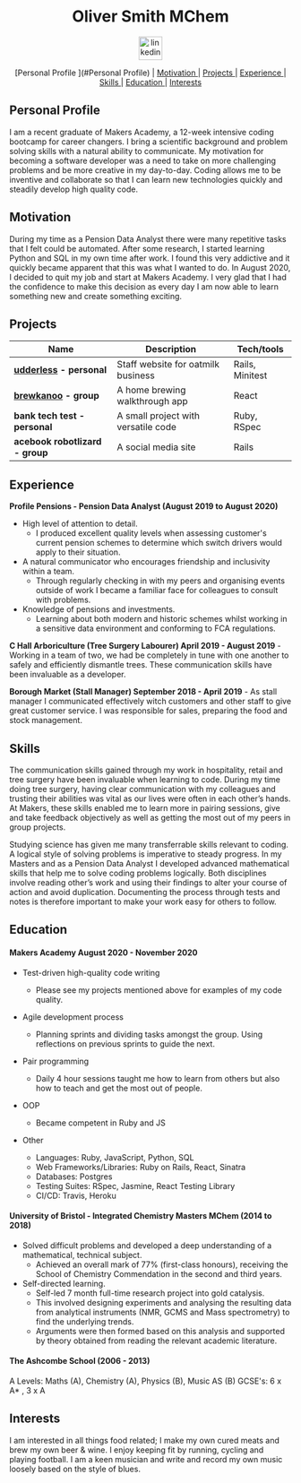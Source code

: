 <h1 align="center">Oliver Smith MChem</h1>
<p align="center">
<a href="https://www.linkedin.com/in/oliver-smith-635828164/">
<img src="https://www.iconfinder.com/data/icons/logotypes/32/square-linkedin-512.png" alt="linkedin" hspace="50" height="42" width="42"></a>

<div align="center">

[Personal Profile ](#Personal Profile) |
[Motivation ](#Motivation?) |
[Projects ](#projects) |
[Experience ](#experience) |
[Skills ](#skills) |
[Education ](#education) |
[Interests ](#interests)

</div>

## Personal Profile

I am a recent graduate of Makers Academy, a 12-week intensive coding bootcamp for career changers. I bring a scientific background and problem solving skills with a natural ability to communicate. My motivation for becoming a software developer was a need to take on more challenging problems and be more creative in my day-to-day. Coding allows me to be inventive and collaborate so that I can learn new technologies quickly and steadily develop high quality code. 

## Motivation

During my time as a Pension Data Analyst there were many repetitive tasks that I felt could be automated. After some research, I started learning Python and SQL in my own time after work. I found this very addictive and it quickly became apparent that this was what I wanted to do. In August 2020, I decided to quit my job and start at Makers Academy. I very glad that I had the confidence to make this decision as every day I am now able to learn something new and create something exciting.

## Projects

| Name                            | Description                        | Tech/tools        |
| ------------------------------- | ---------------------------------- | ----------------- |
| **[udderless](https://github.com/olliesmith3/udderless) - personal**        | Staff website for oatmilk business | Rails, Minitest   |
| **[brewkanoo](https://github.com/olliesmith3/brewkanoo) - group**           | A home brewing walkthrough app     | React             |
| **bank tech test - personal**   | A small project with versatile code| Ruby, RSpec       |
| **acebook robotlizard - group** | A social media site                | Rails             |

## Experience

**Profile Pensions - Pension Data Analyst (August 2019 to August 2020)**

- High level of attention to detail.
    - I produced excellent quality levels when assessing customer's current pension schemes to determine which switch drivers would apply to their situation.
- A natural communicator who encourages friendship and inclusivity within a team. 
    - Through regularly checking in with my peers and organising events outside of work I became a familiar face for colleagues to consult with     problems.
- Knowledge of pensions and investments.
    - Learning about both modern and historic schemes whilst working in a sensitive data environment and conforming to FCA regulations.  

**C Hall Arboriculture (Tree Surgery Labourer) April 2019 - August 2019**
    - Working in a team of two, we had be completely in tune with one another to safely and efficiently dismantle trees. These communication skills have been invaluable as a developer.
    
**Borough Market (Stall Manager) September 2018 - April 2019**
    - As stall manager I communicated effectively witch customers and other staff to give great customer service. I was responsible for sales, preparing the food and stock management.

## Skills

The communication skills gained through my work in hospitality, retail and tree surgery have been invaluable when learning to code. During my time doing tree surgery, having clear communication with my colleagues and trusting their abilities was vital as our lives were often in each other’s hands. At Makers, these skills enabled me to learn more in pairing sessions, give and take feedback objectively as well as getting the most out of my peers in group projects.

Studying science has given me many transferrable skills relevant to coding. A logical style of solving problems is imperative to steady progress. In my Masters and as a Pension Data Analyst I developed advanced mathematical skills that help me to solve coding problems logically. Both disciplines involve reading other’s work and using their findings to alter your course of action and avoid duplication. Documenting the process through tests and notes is therefore important to make your work easy for others to follow.

## Education

#### Makers Academy August 2020 - November 2020

- Test-driven high-quality code writing
    - Please see my projects mentioned above for examples of my code quality.
- Agile development process
    - Planning sprints and dividing tasks amongst the group. Using reflections on previous sprints to guide the next.
- Pair programming
    - Daily 4 hour sessions taught me how to learn from others but also how to teach and get the most out of people.
- OOP 
    - Became competent in Ruby and JS
    
- Other
    - Languages: Ruby, JavaScript, Python, SQL
    - Web Frameworks/Libraries: Ruby on Rails, React, Sinatra
    - Databases: Postgres
    - Testing Suites: RSpec, Jasmine, React Testing Library
    - CI/CD: Travis, Heroku

#### University of Bristol - Integrated Chemistry Masters MChem (2014 to 2018)

- Solved difficult problems and developed a deep understanding of a mathematical, technical subject. 
    - Achieved an overall mark of 77% (first-class honours), receiving the School of Chemistry Commendation in the second and third years.
- Self-directed learning. 
    - Self-led 7 month full-time research project into gold catalysis.
    - This involved designing experiments and analysing the resulting data from analytical instruments (NMR, GCMS and Mass spectrometry) to find the underlying trends. 
    - Arguments were then formed based on this analysis and supported by theory obtained from reading the relevant academic literature. 

#### The Ashcombe School (2006 - 2013)

A Levels: Maths (A), Chemistry (A), Physics (B), Music AS (B)
GCSE's: 6 x A* , 3 x A

## Interests

I am interested in all things food related; I make my own cured meats and brew my own beer & wine. I
enjoy keeping fit by running, cycling and playing football. I am a keen musician and write and
record my own music loosely based on the style of blues.

